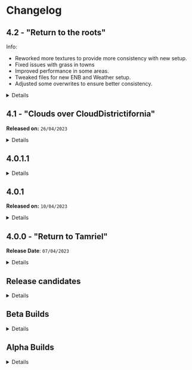 # Changelog

## 4.2 - "Return to the roots"

Info: 
- Reworked more textures to provide more consistency with new setup.
- Fixed issues with grass in towns
- Improved performance in some areas.
- Tweaked files for new ENB and Weather setup.
- Adjusted some overwrites to ensure better consistency.

<Details>

Updated:
- AVONG LOD Resources
- AVONG Resources
- B.O.O.B.I.E.S (Immersive Icons)
- Cath 3D flowers
- Complementary Grass Fixes
- DynDOLOD DLL NG
- DynDOLOD, DynDOLOD Resources
- Faster HDT SMP
- Navigator - Navmesh Fixes
- Resurgence Artifacts
- Simplicity of Snow
- Skyland Forge
- Spell Perk Item Distributer
- Vampire Lord (Iconic Death)

Added:
- Asura's Scrumptiouos Supplement for Boobies
- Blended Roads
- Blended Roads Redone
- Fantastic Grasses
- Obsidian Weathers
- Obsidian Weathers MCM Patch
- Rudy ENB Obsidian Weathers
- Skyland Landscapes
- Skyland Landscapes Parallax
- SR Exterior Cities
- Xavbio's Leather Retextures

Removed:
- Cathedral 3D Pine Grass
- Fluffy Brighter Snow
- Grass Cache Fixes
- Northern Roads
- Northern Roads Patches
- Northern Shores
- Rum Induced Mountains
- Septentrional Landscapes
- Worldspaces with Grass xEdit Script

</Details>

## 4.1 - "Clouds over CloudDistrictifornia"

**Released on:** `26/04/2023`

<Details>

Info:

- Completely overhauled Nazeem to give 100% more cloud districtness. Guaranteed to improve immersion.
- Fixed Giant Camp fire issues
- Fixed issues with Racial Skin Variance
- Fixed issues with weapon effects not sitting correctly on the meshes
- Fixed overly reflective eyes
- Reworked LOOT integration. Plugin now built into MO2 which advises on content errors/warnings.
- Reworked some visuals to increate fidelityy and performance.

Updated:
- Anima Nera, Serana Replacer
- Cath 3D flowers
- E.V.C ENB
- EmbersXD
- ENB binaries
- Faster HDT SMP
- Happy Little Logs
- Keyword Item Distributor
- Lod Model Library
- Mannequin Management
- Natural Waterfalls
- Racial Skin Varience
- Screenshot Helper
- Smaller Cath 3D Plants

Added:
- B.O.O.B.I.E.S (Immersive Icons)
- Believable Weapons
- Cathedral 3D Pine Grass
- Child Dress Replacer
- DLC2dunSeekerInvisScript Fix
- DLC2MiraakScriptFix
- ERM - Enhanced Rocks and Mountains
- ERM Lod Models
- Eyes of Beauty AI Remaster
- Fluffy Brighter Snow
- Grass Cache Fixes
- I4 SkyUI Weapons Pack
- Ice Mesh Remaster
- Mesh Patches for Lux and Lux Orbis
- Northern Roads
- Northern Roads Patches
- Northern Shores
- Rum Induced Mountains
- Septentrional Landscapes
- Sharpen Other Swords - Belieable Weapons Patch
- Simplicity of Snow
- Skyland Blacksmith
- Skyrim Remastered - Glacier and Ice IMR Edition
- Spaghetti Towns AIO
- Vampire Lord (Iconic Death)
- Worldspaces with Grass xEdit Script
- Xavbio's Silver Retextures

Removed:
- Better Dynamic Snow
- Blended Roads
- Blended Roads Redone
- BNP Eyes
- BNP Eyes addon
- Fantastic Grasses and where to find them
- Individual Spaghetti's towns
- Leanwolfs Better Shaped Weapons
- Majestic Landscapes
- Majestic Mountains
- Markarth Road Finished
- Natural Waterfalls MM Patch
- Redundant Downloads

</Details>

## 4.0.1.1

<Details>

**Info**:
- Hotfix for missing Upscaler mod
- Added: Suemer Eyes mesh to fix glowing eyes.

</Details>

## 4.0.1

**Released on:** `10/04/2023`

<Details>

**Info**:
- Fixed crash in Dark Brotherhood area
- Flagged bugged hairtype as unplayable
- Put everyone on a diet (changed bodyslides to be less thiccccc)
- Regenned Lods and Bodyslide
- Removed Bodyslide data for DB Robes replacer
- Set Upscaler to be disabled by default. If you want it, activate it in MO2 and in ENB Organizer

**Updated**
- AVONG LOD Resources
- AVONG Resources
- Majestic Landscapes
- Majestic Mountains Parallax
- Spell Perk Item Distributer
- Synthesis

**Added**
- Lod Unloading Bug Fix (Not 100% necessary, only use as last resort)
- Sala Hair
- Sala Hair SMP
- Spaghetti's Old Hroldan

</Details>

## 4.0.0 - "Return to Tamriel"

**Release Date**: `07/04/2023`

<Details>

**Changes from Release Candidate 11**
- Fixed issues with Mushrooms (Thanks ABA)
- Fixed issues with Cathedral Thislte (Thanks ABA)
- Relandscaped around Largashbur and Helgen to fix landscape tiling issues.
- Regenned all Lod files

**Updated**
- Book Covers Skyrim
- Faster HDT
- Project ja-Kha'jay 
 
**Added**
- Esbern Voice Consistency Fix
- Mushroom 2k
 
**Removed**
- Tardis Mushrooms 
 
</Details>

## Release candidates

<details>

### RC 12

**Changes from RC 11** 
- Fixed issues with MipMaps on Xavbio armor retextures (Credit to Aljo and Bingus for the fix)
- Fixed issues with Majestic Landscapes and Mountains (Credit to T4, RA2 & AgentW)
- Updated mods which required
- Regenned all Lod files


**Updated**
- Better Balanced Backpacks
- Gloomy Creation Club Backpacks
- Magic Levelling Fix 
- Majestic Landscapes
- Majestic Mountains
- Markarth Lod Unlock 
- Project ja-Kha'jay 
- Vampires have claws
 
**Added**
- dunFolgunthurBossBattle Script Fix
- QUI
- Word Wall trigger Fix 
 
**Removed**
- Stay on System Page NG 
 
### RC 11 
 
**Changes from Release Candidate 10**
- Fixed snow shaders issues
- Fixed borked meshes in the rift
- Fixed borked blackreach ceiling
- Updated mods which required
- Regenned all Lod files

**Updated**
- Natural Waterfalls
- Real Dwemer Pipes  
- Spring Sneak Movement
- Synthesis 
- USMP
 
**Added**
- Better Dynamic Snow V2 
- Kanj's Atronachs 
- Lux Illustrious Whiterun Mesh Patch
- Vampires have claws
 
**Removed**
- Shaders of Snow 
 
### RC 10
**Changes from Release Candidate 9**
- Enabled Complex parallax to take advantage of new landscape and mountain textures
- Regenned all genned files

**Added**
- Majestic Mountains Parallax
- Majestic Landscapes
- Xavbio's Nordic Carved Armor
 
**Removed**
- ERM Mountains
- Fluffy Snow
- Nordic Shores 
- Resurgence Nordic
- Septentrional Landscapes
 
### RC 9
**Changes from Release Candidate 8**
- Fixed road alpha issue near Solitude
- Regenned all genned files 
 
**Updated**
- Cathedral 3D Mountain Flowers BOS
- Conditional Expressions
- DynDOLOD, DynDOLOD Resources
- DynDOLOD DLL NG
- Faster HDT-SMP
- Happy Little Trees DynDOLOD Addon
- Iconic Statues
- Natural Waterfalls
- Project ja-Kha'jay
- Racial Skin Varience
- Resurgence Artifacts
- Tanrielic Distribution.

**Added**
- Mihail's Cow
- Sleek Wolf Armor
- Xavbio's Wolf armor and Weapons.
 
**Removed**
- Rally's Shaggy Cows 

 
### RC 8
**Info**:
- Fixed mesh issues with Weapons.
- Added: Another KS Hairdos Replacer, KS Hair SMP, SC KS Hairdos Retextured, Spaghetti's Shors Stone
- Removed: Kala's Eyes.

### RC 7
**Info**:
- Switched up character visuals to provide greater consistency and fidelity.
- Regenned Bodyslide.
- Added: BNP Eyes, BNP Female, BNP Male, BNP Teeth, HIMBO, HIMBO Imperial Retexture Refit, Racial Skin Varience - SPID, Resurgence HIMBO Refits.
- Removed: Eyes of Beauty, Mature Skin, SC Mature Skin Specs, Tempered Skins Male

### RC 6
**Info**
- Finally fixed issues with Ice (Thanks Lala for reporting)
- Fixed Godrays (Thanks Lala for reporting)
- Reverted Wolves to earlier versions to improve consistency.

*Updated*
- ENBSeries
- Natural Waterfalls
- Xavbio's Imperial Armor Retexture
- Xavbio's Steel Armor Retexture

### RC 5

**Info**
- Fixed issues with ice in Steepfall Burrow
- Fixed low res beds.
- Fixed Godrays.
- Regenned lods

*Updated*
- Advanced Notification Log
- Patched for W4ENB - LUX - AIF
- Spaghetti's Cities AIO

*Added*
- Glacier Lod Meshes
- Glacierslab
- SC Glacierslab
- Xavbio Glass Armor retex

*Removed*
- IMR
- Resurgence Glass
- Skyrim Remastered Ice

### RC 4

**Info**
- Adjusted Load order to fix some ENB issues.
- Further adjusted size of some mods to improve performance in areas.
- Further tweaks to ini's
- Reverted to mods in RC 1 due to better overall look.

*Updated*
- Spaghetti's Cities AIO
- Tamrielic Distribution

*Added*
 - Natural Waterfalls
 - Illustrious Whiterun

*Removed*
- Cathedral Water
- ELE
- FYX mods (too many to list)
- MLOS
- More Wooden Bridges
- SkyVRaan Water Patcher
- WaterMod
- Water In Wells

### RC 3

**Info**:
- Reworked water and waterfalls to provide greater consistency and performance.
- Reworked lighting to improve performance and achieve more consistency.
- Regenerated output files.

**Download Changes**:

*Added*
- Cathedral Water
- ELE
- MLOS
- More Wooden Bridges
- Natural Waterfalls
- SkyVRaan Water Patcher
- WaterMod

*Removed*
 - Lux
 - Lux Via
 - Lux Orbis
 - Water For ENB

### RC 2

**Info**:
- Adjusted ini files with help of DestinySlayer (Huge thanks to you!)
- Removed Doahnique's carts & Skyland Night sky due to issues.

### RC 1

**Info**:
- Adjusted resolution of certain files to improve performance w/ no cost to visual quality.
- Adjusted ini's to correspond to change in weather/enb.
- Changed ENB light version to better match E.V.C & imrpove stability/performance.
- Fixed issue with dual sheath meshes
- Fixed mesh issues with Lux
- Fixed performance issues with landscape textures

**Download Changes**:

*Removed*
- Ebony ENB
- EVLAS
- Resuregence Elven
- Ruvaak Dahmaan ENB
- Skyland Landscapes

*Added*
- Elven Armors and Weapons Retexture
- E.V.C ENB
- Northern Shores
- Septentrional Landscapes
- Solas Weathers
- Spaghetti's Towns - Karthwasaten
- Rum Induced Mountains

</details>

## Beta Builds

<details>

### Beta 3

**Info**:
- Fixed issue with potion models in the UI.
- Removed Northern Roads.
- Added Blended Roads + WineDave's remesh & retexture.
- Repatched where necessary.
- Regenned lods.

### Beta 2

**Info**:
- Swapped to steam based stock game installation.
- Swapped base game files for steam versions.
- Removed Root Builder.

### Beta 1

**Info**:
- Further tweaked ini files to improve performance
- Regenerated Lods using "The Animonculory Settings" to improve performance.
- Tweaked ENB's to fit into vision a bit better.

</details>
 
## Alpha Builds

<details>

### Alpha 2

**Info**:
- Swapped tree model to hopefully improve performance.
- Swapped grass mod due to weirdness with ENB grass.
- Added OSD for Display Tweaks to monitor performance better.
- Updated Ice Meshes, COCKS Dear Diary patch 
- Regenned lods.
- Ruvaak Dahmaan enabled by default.

### Alpha 1

**Info**:
- Major rebuild of entire list utilising new techniques.
- Split profiles removed in favour of singular GOG section
- Reworked **EVERY** area of graphics to improve fidelity
- Removed Reshade
- Added ENB + Requirements
- Regenned all output files.

**Graphical Changes**:
- Removed complex parallax for now
- Switched to full LUX suite
- Removed Blended Roads
- Added Northern Roads + the metric tonne of patches
- Added Spaghetti Cities and Towns
- Removed Cathedral Armory
- Fixed bodyslide data on meshes
- Switched to using Vanilla weathers
- ENB is now enabled by default.

</details>
